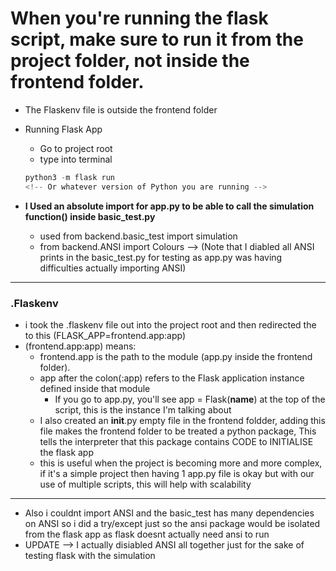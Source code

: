 # **When you're running the flask script, make sure to run it from the project folder, not inside the frontend folder**.
* The Flaskenv file is outside the frontend folder
* Running Flask App
    * Go to project root
    * type into terminal 
    ```py
    python3 -m flask run
    <!-- Or whatever version of Python you are running -->
    ```

* **I Used an absolute import for app.py to be able to call the simulation function() inside basic_test.py**
    * used from backend.basic_test import simulation
    * from backend.ANSI import Colours --> (Note that I diabled all ANSI prints in the basic_test.py for testing as app.py was having difficulties actually importing ANSI)
<hr>

### .Flaskenv
* i took the .flaskenv file out into the project root and then redirected the to this (FLASK_APP=frontend.app:app)
* (frontend.app:app) means:
    * frontend.app is the path to the module (app.py inside the frontend folder).
    * app after the colon(:app) refers to the Flask application instance defined inside that module
        * If you go to app.py, you'll see app = Flask(__name__)  at the top of the script, this is the instance I'm talking about
    * I also created an __init__.py empty file in the frontend foldder, adding this file makes the frontend folder to be treated a python package, This tells the interpreter that this package contains CODE to INITIALISE the flask app
    * this is useful when the project is becoming more and more complex, if it's a simple project then having 1 app.py file is okay but with our use of multiple scripts, this will help with scalability

<hr>

* Also i couldnt import ANSI and the basic_test has many dependencies on ANSI so i did a try/except just so the ansi package would be isolated from the flask app as flask doesnt actually need ansi to run
* UPDATE --> I actually disiabled ANSI all together just for the sake of testing flask with the simulation